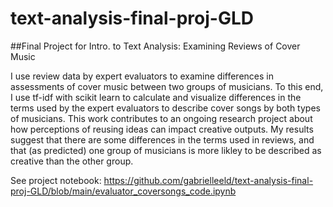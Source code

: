 # text-analysis-final-proj-GLD

##Final Project for Intro. to Text Analysis: Examining Reviews of Cover Music

I use review data by expert evaluators to examine differences in assessments of cover music between two groups of musicians. To this end, I use tf-idf with scikit learn to calculate and visualize differences in the terms used by the expert evaluators to describe cover songs by both types of musicians. This work contributes to an ongoing research project about how perceptions of reusing ideas can impact creative outputs. My results suggest that there are some differences in the terms used in reviews, and that (as predicted) one group of musicians is more likley to be described as creative than the other group. 

See project notebook: https://github.com/gabrielleeld/text-analysis-final-proj-GLD/blob/main/evaluator_coversongs_code.ipynb
